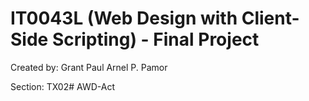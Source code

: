 # IT0043L (Web Design with Client-Side Scripting) - Final Project

Created by: Grant Paul Arnel P. Pamor

Section: TX02# AWD-Act
